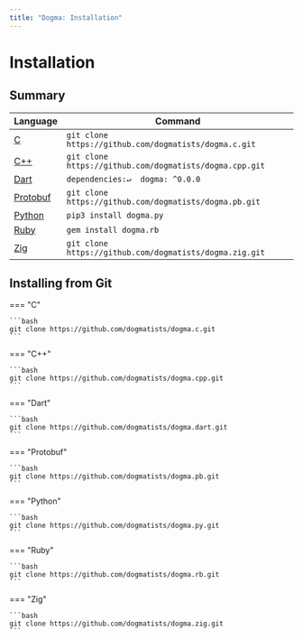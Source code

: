 ```yaml
---
title: "Dogma: Installation"
---
```


# Installation

## Summary

Language        | Command
:---------------| --------------------------------------------------------------
[C][]           | `git clone https://github.com/dogmatists/dogma.c.git`
[C++][]         | `git clone https://github.com/dogmatists/dogma.cpp.git`
[Dart][]        | `dependencies:↵  dogma: ^0.0.0`
[Protobuf][]    | `git clone https://github.com/dogmatists/dogma.pb.git`
[Python][]      | `pip3 install dogma.py`
[Ruby][]        | `gem install dogma.rb`
[Zig][]         | `git clone https://github.com/dogmatists/dogma.zig.git`

[C]:        https://github.com/dogmatists/dogma.c
[C++]:      https://github.com/dogmatists/dogma.cpp
[Dart]:     https://github.com/dogmatists/dogma.dart
[Protobuf]: https://github.com/dogmatists/dogma.pb
[Python]:   https://github.com/dogmatists/dogma.py
[Ruby]:     https://github.com/dogmatists/dogma.rb
[Zig]:      https://github.com/dogmatists/dogma.zig

## Installing from Git

=== "C"

    ```bash
    git clone https://github.com/dogmatists/dogma.c.git
    ```

=== "C++"

    ```bash
    git clone https://github.com/dogmatists/dogma.cpp.git
    ```

=== "Dart"

    ```bash
    git clone https://github.com/dogmatists/dogma.dart.git
    ```

=== "Protobuf"

    ```bash
    git clone https://github.com/dogmatists/dogma.pb.git
    ```

=== "Python"

    ```bash
    git clone https://github.com/dogmatists/dogma.py.git
    ```

=== "Ruby"

    ```bash
    git clone https://github.com/dogmatists/dogma.rb.git
    ```

=== "Zig"

    ```bash
    git clone https://github.com/dogmatists/dogma.zig.git
    ```
